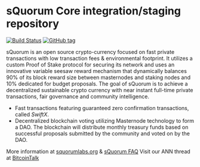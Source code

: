 sQuorum Core integration/staging repository
=====================================

[![Build Status](https://travis-ci.org/akcryptoguy/squorum.png)](https://travis-ci.org/akcryptoguy/squorum) [![GitHub tag](https://img.shields.io/github/tag/akcryptoguy/squorum.svg)](https://github.com/akcryptoguy/squorum/tree/v0.1)

sQuorum is an open source crypto-currency focused on fast private transactions with low transaction fees & environmental footprint.  It utilizes a custom Proof of Stake protocol for securing its network and uses an innovative variable seesaw reward mechanism that dynamically balances 90% of its block reward size between masternodes and staking nodes and 10% dedicated for budget proposals. The goal of sQuorum is to achieve a decentralized sustainable crypto currency with near instant full-time private transactions, fair governance and community intelligence.
- Fast transactions featuring guaranteed zero confirmation transactions, called _SwiftX_.
- Decentralized blockchain voting utilizing Masternode technology to form a DAO. The blockchain will distribute monthly treasury funds based on successful proposals submitted by the community and voted on by the DAO.

More information at [squorumlabs.org](http://www.squorumlabs.org) & [sQuorum FAQ](https://www.squorumlabs.org/docs/frequently-asked-questions) Visit our ANN thread at [BitcoinTalk](https://bitcointalk.org/index.php?topic=1809278.0)
